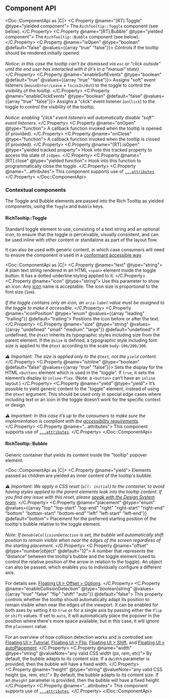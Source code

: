 ## Component API

<Doc::ComponentApi as |C|>
  <C.Property @name="[RT].Toggle" @type="yielded component">
    The `RichTooltip::Toggle` component (see below).
  </C.Property>
  <C.Property @name="[RT].Bubble" @type="yielded component">
    The `RichTooltip::Bubble` component (see below).
  </C.Property>
  <C.Property @name="isOpen" @type="boolean" @default="false" @values={{array "true" "false"}}>
    Controls if the tooltip should be rendered initially opened.
    <br />
    <br />
    _Notice: in this case the tooltip can't be dismissed via `esc` or "click outside" until the end user has interacted with it (it's in a "manual" state)._
  </C.Property>
  <C.Property @name="enableSoftEvents" @type="boolean" @default="true" @values={{array "true" "false"}}>
    Assigns "soft" event listeners (`mouseEnter/Leave` + `focusIn/Out`) to the toggle to control the visibility of the tooltip.
  </C.Property>
  <C.Property @name="enableClickEvents" @type="boolean" @default="false" @values={{array "true" "false"}}>
    Assigns a "click" event listener (`onClick`) to the toggle to control the visibility of the tooltip.
    <br />
    <br />
    _Notice: enabling "click" event listeners will automatically disable "soft" event listeners._
  </C.Property>
  <C.Property @name="onOpen" @type="function">
    A callback function invoked when the tooltip is opened (if provided).
  </C.Property>
  <C.Property @name="onClose" @type="function">
    A callback function invoked when the tooltip is closed (if provided).
  </C.Property>
  <C.Property @name="[RT].isOpen" @type="yielded tracked property">
    Hook into this tracked property to access the state of `isOpen`.
  </C.Property>
  <C.Property @name="[RT].close" @type="yielded function">
    Hook into this function to programmatically close the toggle.
  </C.Property>
  <C.Property @name="...attributes">
    This component supports use of [`...attributes`](https://guides.emberjs.com/release/in-depth-topics/patterns-for-components/#toc_attribute-ordering).
  </C.Property>
</Doc::ComponentApi>

### Contextual components

The Toggle and Bubble elements are passed into the Rich Tooltip as yielded components, using the `Toggle` and `Bubble` keys.

#### RichTooltip::Toggle

Standard toggle element to use, consisting of a text string and an optional icon, to ensure that the toggle is perceivable, visually consistent, and can be used inline with other content or standalone as part of the layout flow.

It can also be used with generic content, in which case consumers will need to ensure the component is used in a [conformant accessible way](/components/rich-tooltip?tab=accessibility).

<Doc::ComponentApi as |C|>
  <C.Property @name="text" @type="string">
    A plain text string rendered in an HTML `<span>` element inside the toggle button. It has a dotted underline styling applied to it.
  </C.Property>
  <C.Property @name="icon" @type="string">
    Use this parameter to show an icon. Any [icon](/icons/library) name is acceptable. The icon size is proportional to the font size (`1em`).
    <br />
    <br />
    _If the toggle contains only an icon, an `aria-label` value must be assigned to the toggle to make it accessible._
  </C.Property>
  <C.Property @name="iconPosition" @type="enum" @values={{array "leading" "trailing"}} @default="trailing">
    Positions the icon before or after the text.
  </C.Property>
  <C.Property @name="size" @type="string" @values={{array "undefined" "small" "medium" "large"}} @default="undefined">
    If undefined, the `@text` inherits its typographic styles including size from the parent element.
    If the `@size` is defined, a typographic style including font size is applied to the `@text` according to the scale `body-100/200/300`.
    <br />
    <br />
    _⚠️ Important: The size is applied only to the `@text`, not the `yield` content._
  </C.Property>
  <C.Property @name="isInline" @type="boolean" @default="false" @values={{array "true" "false"}}>
    Sets the display for the HTML `<button>` element which is used in the "toggle". If `true`, it sets the element’s display to `inline-flex`. (Note: a `<button>` can’t have an `inline` layout.)
  </C.Property>
  <C.Property @name="yield" @type="yield">
    It’s possible to yield generic content to the "toggle" element, instead of using the `@text` argument. This should be used only in special edge cases where including text or an icon in the toggle doesn’t work for the specific context or design.
    <br />
    <br />
    _⚠️ Important: In this case it’s up to the consumers to make sure the implementation is compliant with the [accessibility requirements](/components/rich-tooltip?tab=accessibility)._
  </C.Property>
  <C.Property @name="...attributes">
    This component supports use of [`...attributes`](https://guides.emberjs.com/release/in-depth-topics/patterns-for-components/#toc_attribute-ordering).
  </C.Property>
</Doc::ComponentApi>

#### RichTooltip::Bubble

Generic container that yields its content inside the "tooltip" popover element.

<Doc::ComponentApi as |C|>
  <C.Property @name="yield">
    Elements passed as children are yielded as inner content of the tooltip's bubble.
    <br />
    <br />
    _⚠️ Important: We apply a CSS reset (`all: initial`) to the container, to avoid  having styles applied to the parent elements leak into the tooltip content. If you find any issue with this reset, please [speak with the Design System team](/about/support)._
  </C.Property>
  <C.Property @name="placement" @type="enum" @values={{array "top" "top-start" "top-end" "right" "right-start" "right-end" "bottom" "bottom-start" "bottom-end" "left" "left-start" "left-end"}} @default="bottom">
    Placement for the preferred starting position of the tooltip's bubble relative to the toggle element.
    <br />
    <br />
    _Note: If `@enableCollisionDetection` is set, the bubble will automatically shift position to remain visible when near the edges of the screen regardless of the starting placement._
  </C.Property>
  <C.Property @name="offset" @type="number|object" @default="12">
    A number that represents the “distance” between the tooltip's bubble and the toggle element (used to control the relative position of the arrow in relation to the toggle). An object can also be passed, which enables you to individually configure a different axis.
    <br />
    <br />
    For details see: [Floating UI > Offset > Options](https://floating-ui.com/docs/offset#options).
  </C.Property>
  <C.Property @name="enableCollisionDetection" @type="boolean|string" @values={{array "true" "false" "flip" "shift" "auto"}} @default="false">
    This property controls whether the tooltip should automatically adapt its position to remain visible when near the edges of the viewport. It can be enabled for both axes by setting it to `true` or for a single axis by passing either the `flip` or `shift` values. If set to `auto`, it will automatically place the popover in the position where there's more space available, but in this case, it will ignore the `placement` value.
    <br />
    <br />
    For an overview of how collision detection works and is controlled see: [Floating UI > Tutorial](https://floating-ui.com/docs/tutorial), [Floating UI > Flip](https://floating-ui.com/docs/flip), [Floating UI > Shift](https://floating-ui.com/docs/shift), and [Floating UI > autoPlacement](https://floating-ui.com/docs/autoPlacement).
  </C.Property>
  <C.Property @name="width" @type="string" @valueNote="any valid CSS width (px, rem, etc)">
    By default, the bubble adapts to its content size. If a `@width` parameter is provided, then the bubble will have a fixed width.
  </C.Property>
  <C.Property @name="height" @type="string" @valueNote="any valid CSS height (px, rem, etc)">
    By default, the bubble adapts to its content size. If an `@height` parameter is provided, then the bubble will have a fixed height.
  </C.Property>
  <C.Property @name="...attributes">
    This component supports use of [`...attributes`](https://guides.emberjs.com/release/in-depth-topics/patterns-for-components/#toc_attribute-ordering).
  </C.Property>
</Doc::ComponentApi>